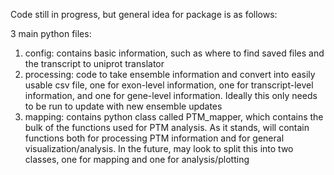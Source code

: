 Code still in progress, but general idea for package is as follows:

3 main python files:

1. config: contains basic information, such as where to find saved files and the 
transcript to uniprot translator
2. processing: code to take ensemble information and convert into easily usable csv
file, one for exon-level information, one for transcript-level information, and one 
for gene-level information. Ideally this only needs to be run to update with new
ensemble updates
3. mapping: contains python class called PTM_mapper, which contains the bulk of the
functions used for PTM analysis. As it stands, will contain functions both for processing
PTM information and for general visualization/analysis. In the future, may look to split this
into two classes, one for mapping and one for analysis/plotting